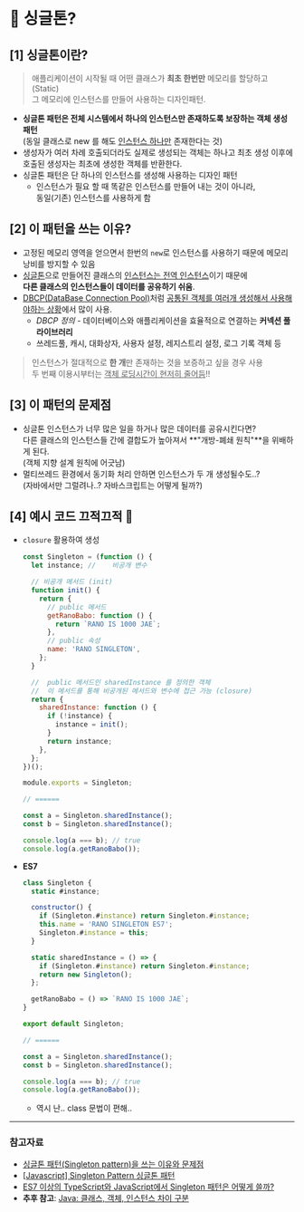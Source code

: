 # 🤔 싱글톤?

## **[1]** 싱글톤이란?

> 애플리케이션이 시작될 때 어떤 클래스가 **최초 한번만** 메모리를 할당하고(Static)  
> 그 메모리에 인스턴스를 만들어 사용하는 디자인패턴.

- **싱글톤 패턴은 전체 시스템에서 하나의 인스턴스만 존재하도록 보장하는 객체 생성패턴**  
   (동일 클래스로 new 를 해도 <u>인스턴스 하나만</u> 존재한다는 것)
- 생성자가 여러 차례 호출되더라도 실제로 생성되는 객체는 하나고 최초 생성 이후에  
  호출된 생성자는 최초에 생성한 객체를 반환한다.
- 싱글톤 패턴은 단 하나의 인스턴스를 생성해 사용하는 디자인 패턴
  - 인스턴스가 필요 할 때 똑같은 인스턴스를 만들어 내는 것이 아니라,  
     동일(기존) 인스턴스를 사용하게 함

## **[2]** 이 패턴을 쓰는 이유?

- 고정된 메모리 영역을 얻으면서 한번의 `new`로 인스턴스를 사용하기 때문에 메모리 낭비를 방지할 수 있음
- <u>싱글톤</u>으로 만들어진 클래스의 <u>인스턴스는 전역 인스턴스</u>이기 때문에  
   **다른 클래스의 인스턴스들이 데이터를 공유하기 쉬움**.
- [DBCP(DataBase Connection Pool)](https://blue-mina.tistory.com/19)처럼 <u>공통된 객체를 여러개 생성해서 사용해야하는 상황</u>에서 많이 사용.
  - _DBCP 정의_ - 데이터베이스와 애플리케이션을 효율적으로 연결하는 **커넥션 풀 라이브러리**
  - 쓰레드풀, 캐시, 대화상자, 사용자 설정, 레지스트리 설정, 로그 기록 객체 등

> 인스턴스가 절대적으로 **한 개**만 존재하는 것을 보증하고 싶을 경우 사용  
> 두 번째 이용시부터는 <u>객체 로딩시간이 현저히 줄어듬</u>!!

## **[3]** 이 패턴의 문제점

- 싱글톤 인스턴스가 너무 많은 일을 하거나 많은 데이터를 공유시킨다면?  
  다른 클래스의 인스턴스들 간에 결합도가 높아져서 **"개방-폐쇄 원칙"**을 위배하게 된다.  
  (객체 지향 설계 원칙에 어긋남)
- 멀티쓰레드 환경에서 동기화 처리 안하면 인스턴스가 두 개 생성될수도..?  
  (자바에서만 그럴려나..? 자바스크립트는 어떻게 될까?)

## **[4]** 예시 코드 끄적끄적 🤪

- `closure` 활용하여 생성

  ```javascript
  const Singleton = (function () {
    let instance; //	비공개 변수

    // 비공개 메서드 (init)
    function init() {
      return {
        // public 메서드
        getRanoBabo: function () {
          return `RANO IS 1000 JAE`;
        },
        // public 속성
        name: 'RANO SINGLETON',
      };
    }

    //  public 메서드인 sharedInstance 를 정의한 객체
    //	이 메서드를 통해 비공개된 메서드와 변수에 접근 가능 (closure)
    return {
      sharedInstance: function () {
        if (!instance) {
          instance = init();
        }
        return instance;
      },
    };
  })();

  module.exports = Singleton;

  // ======

  const a = Singleton.sharedInstance();
  const b = Singleton.sharedInstance();

  console.log(a === b); // true
  console.log(a.getRanoBabo());
  ```

- **ES7**

  ```javascript
  class Singleton {
    static #instance;

    constructor() {
      if (Singleton.#instance) return Singleton.#instance;
      this.name = 'RANO SINGLETON ES7';
      Singleton.#instance = this;
    }

    static sharedInstance = () => {
      if (Singleton.#instance) return Singleton.#instance;
      return new Singleton();
    };

    getRanoBabo = () => `RANO IS 1000 JAE`;
  }

  export default Singleton;

  // ======

  const a = Singleton.sharedInstance();
  const b = Singleton.sharedInstance();

  console.log(a === b); // true
  console.log(a.getRanoBabo());
  ```

  - 역시 난.. class 문법이 편해..

---

### 참고자료

- [싱글톤 패턴(Singleton pattern)을 쓰는 이유와 문제점](https://jeong-pro.tistory.com/86)
- [[Javascript] Singleton Pattern 싱글톤 패턴](https://heecheolman.tistory.com/40)
- [ES7 이상의 TypeScript와 JavaScript에서 Singleton 패턴은 어떻게 쓸까?](https://techbless.github.io/2020/06/09/ES7-이상의-TypeScript와-JavaScript에서-Singleton-패턴은-어떻게-쓸까/)
- **추후 참고**: [Java: 클래스, 객체, 인스턴스 차이 구분](https://blog.naver.com/good_ray/222069343755)
